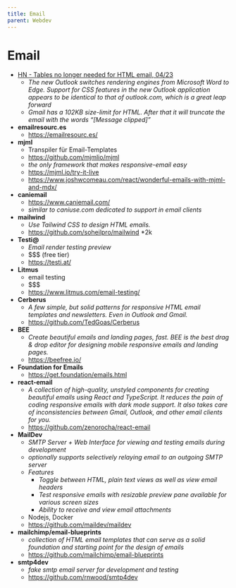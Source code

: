 ```yaml
---
title: Email
parent: Webdev
---
```


# Email
- [HN - Tables no longer needed for HTML email, 04/23](https://news.ycombinator.com/item?id=35497799)
  - *The new Outlook switches rendering engines from Microsoft Word to Edge. Support for CSS features in the new Outlook application appears to be identical to that of outlook.com, which is a great leap forward*
  - *Gmail has a 102KB size-limit for HTML. After that it will truncate the email with the words “[Message clipped]”*
- **emailresourc.es**
  - <https://emailresourc.es/>
- **mjml**
  - Transpiler für Email-Templates 
  - <https://github.com/mjmlio/mjml>
  - *the only framework that makes responsive-email easy*
  - <https://mjml.io/try-it-live>
  - <https://www.joshwcomeau.com/react/wonderful-emails-with-mjml-and-mdx/>
- **caniemail**
  - <https://www.caniemail.com/>
  - *similar to caniuse.com dedicated to support in email clients*
- **mailwind**
  - *Use Tailwind CSS to design HTML emails.* 
  - <https://github.com/soheilpro/mailwind> *2k
- **Testi@**
  - *Email render testing preview*
  - $$$ (free tier)
  - <https://testi.at/>
- **Litmus**
  - email testing
  - $$$
  - <https://www.litmus.com/email-testing/>
- **Cerberus**
  - *A few simple, but solid patterns for responsive HTML email templates and newsletters. Even in Outlook and Gmail.*
  - <https://github.com/TedGoas/Cerberus>
- **BEE**
  - *Create beautiful emails and landing pages, fast. BEE is the best drag & drop editor for designing mobile responsive emails and landing pages.* 
  - <https://beefree.io/>
- **Foundation for Emails**
  - <https://get.foundation/emails.html>
- **react-email**
  - *A collection of high-quality, unstyled components for creating beautiful emails using React and TypeScript. It reduces the pain of coding responsive emails with dark mode support. It also takes care of inconsistencies between Gmail, Outlook, and other email clients for you.* 
  - <https://github.com/zenorocha/react-email> 
- **MailDev**
  - *SMTP Server + Web Interface for viewing and testing emails during development*
  - *optionally supports selectively relaying email to an outgoing SMTP server*
  - *Features*
    - *Toggle between HTML, plain text views as well as view email headers*
    - *Test responsive emails with resizable preview pane available for various screen sizes*
    - *Ability to receive and view email attachments*
  - Nodejs, Docker
  - <https://github.com/maildev/maildev>
- **mailchimp/email-blueprints**
  - *collection of HTML email templates that can serve as a solid foundation and starting point for the design of emails*
  - <https://github.com/mailchimp/email-blueprints>
- **smtp4dev**
  - *fake smtp email server for development and testing* 
  - <https://github.com/rnwood/smtp4dev> 

